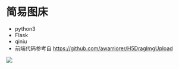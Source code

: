 # 简易图床
* python3
* Flask
* qiniu
* 前端代码参考自 https://github.com/awarriorer/H5DragImgUpload

![](http://img.codeface.cn/2c31e972e2b5b57c0ed0a10f2c671f4d.png)